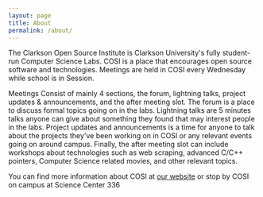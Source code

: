 ```yaml
---
layout: page
title: About
permalink: /about/
---
```


The Clarkson Open Source Institute is Clarkson University's fully student-run Computer Science Labs. COSI is a place that encourages open source software and technologies. Meetings are held in COSI every Wednesday while school is in Session.

Meetings Consist of mainly 4 sections, the forum, lightning talks, project updates & announcements, and the after meeting slot. The forum is a place to discuss formal topics going on in the labs. Lightning talks are 5 minutes talks anyone can give about something they found that may interest people in the labs. Project updates and announcements is a time for anyone to talk about the projects they've been working on in COSI or any relevant events going on around campus. Finally, the after meeting slot can include workshops about technologies such as web scraping, advanced C/C++ pointers, Computer Science related movies, and other relevant topics. 

You can find more information about COSI at [our website](http://cslabs.clarkson.edu/) or stop by COSI on campus at Science Center 336
